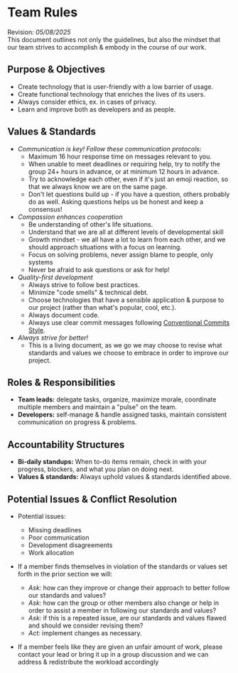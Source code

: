 # Team Rules

Revision: _05/08/2025_\
This document outlines not only the guidelines, but also the mindset that our team strives to accomplish & embody in the course of our work.

## Purpose & Objectives

- Create technology that is user-friendly with a low barrier of usage.
- Create functional technology that enriches the lives of its users.
- Always consider ethics, ex. in cases of privacy.
- Learn and improve both as developers and as people.

## Values & Standards

- _Communication is key! Follow these communication protocols:_
  - Maximum 16 hour response time on messages relevant to you.
  - When unable to meet deadlines or requiring help, try to notify the group 24+ hours in advance, or at minimum 12 hours in advance.
  - Try to acknowledge each other, even if it's just an emoji reaction, so that we always know we are on the same page.
  - Don't let questions build up - if you have a question, others probably do as well. Asking questions helps us be honest and keep a consensus!
- _Compassion enhances cooperation_
  - Be understanding of other's life situations.
  - Understand that we are all at different levels of developmental skill
  - Growth mindset - we all have a lot to learn from each other, and we should approach situations with a focus on learning.
  - Focus on solving problems, never assign blame to people, only systems
  - Never be afraid to ask questions or ask for help!
- _Quality-first development_
  - Always strive to follow best practices.
  - Minimize "code smells" & technical debt.
  - Choose technologies that have a sensible application & purpose to our project (rather than what's popular, cool, etc.).
  - Always document code.
  - Always use clear commit messages following [Conventional Commits Style](https://www.conventionalcommits.org/en/v1.0.0/).
- _Always strive for better!_
  - This is a living document, as we go we may choose to revise what standards and values we choose to embrace in order to improve our project.

## Roles & Responsibilities

- **Team leads:** delegate tasks, organize, maximize morale, coordinate multiple members and maintain a "pulse" on the team.
- **Developers:** self-manage & handle assigned tasks, maintain consistent communication on progress & problems.

## Accountability Structures

- **Bi-daily standups:** When to-do items remain, check in with your progress, blockers, and what you plan on doing next.
- **Values & standards:** Always uphold values & standards identified above.

## Potential Issues & Conflict Resolution

- Potential issues:

  - Missing deadlines
  - Poor communication
  - Development disagreements
  - Work allocation

- If a member finds themselves in violation of the standards or values set forth in the prior section we will:
  - _Ask:_ how can they improve or change their approach to better follow our standards and values?
  - _Ask:_ how can the group or other members also change or help in order to assist a member in following our standards and values?
  - _Ask:_ if this is a repeated issue, are our standards and values flawed and should we consider revising them?
  - _Act:_ implement changes as necessary.
- If a member feels like they are given an unfair amount of work, please contact your lead or bring it up in a group discussion and we can address & redistribute the workload accordingly
